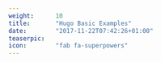```yaml
---
weight:      10
title:       "Hugo Basic Examples"
date:        "2017-11-22T07:42:26+01:00"
teaserpic:   
icon:        "fab fa-superpowers"
---
```

